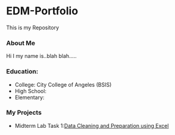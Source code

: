# EDM-Portfolio
This is my Repository
### About Me
Hi I my name is..blah blah.....
### Education:
- College: City College of Angeles (BSIS)
- High School:
- Elementary:
### My Projects
- Midterm Lab Task 1:[Data Cleaning and Preparation using Excel](Midterm%20Task%201/task1.md)
